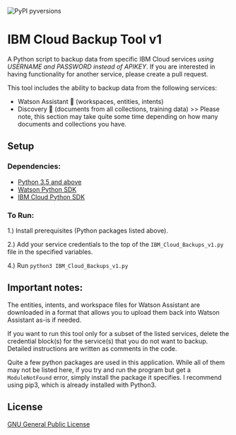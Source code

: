 ![PyPI pyversions](https://img.shields.io/badge/python-3.6%20%7C%203.7%20%7C%203.8%20%7C%203.9-blue)

# IBM Cloud Backup Tool v1

A Python script to backup data from specific IBM Cloud services *using USERNAME and PASSWORD instead of APIKEY*. If you are interested in having functionality for another service, please create a pull request.

This tool includes the ability to backup data from the following services:
- Watson Assistant :green_heart: (workspaces, entities, intents)
- Discovery :green_heart: (documents from all collections, training data) >> Please note, this section may take quite some time depending on how many documents and collections you have.


## Setup

### Dependencies:
- [Python 3.5 and above](https://www.python.org/downloads/)
- [Watson Python SDK](https://pypi.org/project/ibm-watson/)
- [IBM Cloud Python SDK](https://pypi.org/project/ibm-cloud-sdk-core/)


### To Run:
1.) Install prerequisites (Python packages listed above).

2.) Add your service credentials to the top of the `IBM_Cloud_Backups_v1.py` file in the specified variables.

4.) Run `python3 IBM_Cloud_Backups_v1.py`


## Important notes:

The entities, intents, and workspace files for Watson Assistant are downloaded in a format that allows you to upload them back into Watson Assistant as-is if needed.

If you want to run this tool only for a subset of the listed services, delete the credential block(s) for the service(s) that you do not want to backup. Detailed instructions are written as comments in the code.

Quite a few python packages are used in this application. While all of them may not be listed here, if you try and run the program but get a `ModuleNotFound` error, simply install the package it specifies. I recommend using pip3, which is already installed with Python3.

## License

[GNU General Public License](https://www.gnu.org/licenses/gpl-3.0.en.html)
